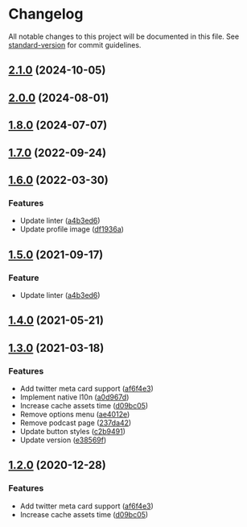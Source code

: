 # Changelog

All notable changes to this project will be documented in this file. See [standard-version](https://github.com/conventional-changelog/standard-version) for commit guidelines.

## [2.1.0](https://github.com/deandreamatias/portfolio/compare/v2.0.0...v2.1.0) (2024-10-05)

## [2.0.0](https://github.com/deandreamatias/portfolio/compare/v1.8.0...v2.0.0) (2024-08-01)

## [1.8.0](https://github.com/deandreamatias/portfolio/compare/v1.7.0...v1.8.0) (2024-07-07)

## [1.7.0](https://github.com/deandreamatias/portfolio/compare/v1.6.0...v1.7.0) (2022-09-24)

## [1.6.0](https://github.com/deandreamatias/portfolio/compare/v1.5.0...v1.6.0) (2022-03-30)

### Features

* Update linter ([a4b3ed6](https://github.com/deandreamatias/portfolio/commit/a4b3ed63bbb4973eddd2e5a9964604c6b8741193))
* Update profile image ([df1936a](https://github.com/deandreamatias/portfolio/commit/df1936aeb97806797ca3fa805cbbc2bb2d873bf3))

## [1.5.0](https://github.com/deandreamatias/portfolio/compare/v1.4.0...v1.5.0) (2021-09-17)

### Feature

* Update linter ([a4b3ed6](https://github.com/deandreamatias/portfolio/commit/a4b3ed63bbb4973eddd2e5a9964604c6b8741193))

## [1.4.0](https://github.com/deandreamatias/portfolio/compare/v1.3.0...v1.4.0) (2021-05-21)

## [1.3.0](https://github.com/deandreamatias/portfolio/compare/v1.1.0...v1.3.0) (2021-03-18)

### Features

* Add twitter meta card support ([af6f4e3](https://github.com/deandreamatias/portfolio/commit/af6f4e357aa515c51eb5173057111d45773aeed7))
* Implement native l10n ([a0d967d](https://github.com/deandreamatias/portfolio/commit/a0d967d60f23fe33a459fb5139d040e82bde72be))
* Increase cache assets time ([d09bc05](https://github.com/deandreamatias/portfolio/commit/d09bc0546067b20ac30bb318fe24f79480ed3932))
* Remove options menu ([ae4012e](https://github.com/deandreamatias/portfolio/commit/ae4012e37c82e314c0ffae422cb6908b7a67462f))
* Remove podcast page ([237da42](https://github.com/deandreamatias/portfolio/commit/237da4207b4cd0dfcc7c33686e50b533e61546ea))
* Update button styles ([c2b9491](https://github.com/deandreamatias/portfolio/commit/c2b9491d911d2d7ca8fc43cedfaae58569633d0d))
* Update version ([e38569f](https://github.com/deandreamatias/portfolio/commit/e38569f8fca58d0eec0ab4d91bea0b546d7efa43))

## [1.2.0](https://github.com/deandreamatias/portfolio/compare/v1.1.0...v1.2.0) (2020-12-28)

### Features

* Add twitter meta card support ([af6f4e3](https://github.com/deandreamatias/portfolio/commit/af6f4e357aa515c51eb5173057111d45773aeed7))
* Increase cache assets time ([d09bc05](https://github.com/deandreamatias/portfolio/commit/d09bc0546067b20ac30bb318fe24f79480ed3932))
